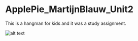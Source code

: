 # ApplePie_MartijnBlauw_Unit2

This is a hangman for kids and it was a study assignment.

![alt text](http://url/to/img.png)
